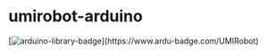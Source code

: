 # umirobot-arduino

[![arduino-library-badge](https://www.ardu-badge.com/badge/UMIRobot.svg?)](https://www.ardu-badge.com/UMIRobot)
